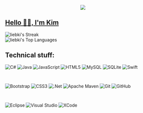 <p align="center">
  <img src="https://github.com/liebki/liebki/assets/71221724/c4013488-8a2a-46ba-8ffb-cd7758d87f1d">
</p>

## <a href="https://shortmo.de" target="_blank" rel="noreferrer">Hello 👋🏻, I'm Kim</a>

![liebki's Streak](https://github-readme-streak-stats.herokuapp.com/?user=liebki&theme=dracula&hide_border=false)
</br>
![liebki's Top Languages](https://github-readme-stats.vercel.app/api/top-langs/?username=liebki&theme=dracula&show_icons=true&hide_border=false&layout=compact)

## Technical stuff:

![C#](https://img.shields.io/badge/c%23-%23239120.svg?style=for-the-badge&logo=c-sharp&logoColor=white)
![Java](https://img.shields.io/badge/java-%23ED8B00.svg?style=for-the-badge&logo=openjdk&logoColor=white)
![JavaScript](https://img.shields.io/badge/javascript-%23323330.svg?style=for-the-badge&logo=javascript&logoColor=%23F7DF1E)
![HTML5](https://img.shields.io/badge/html5-%23E34F26.svg?style=for-the-badge&logo=html5&logoColor=white)
![MySQL](https://img.shields.io/badge/mysql-%2300f.svg?style=for-the-badge&logo=mysql&logoColor=white)
![SQLite](https://img.shields.io/badge/sqlite-%2307405e.svg?style=for-the-badge&logo=sqlite&logoColor=white)
![Swift](https://img.shields.io/badge/swift-%1107405e.svg?style=for-the-badge&logo=swift&logoColor=white)

</br>

![Bootstrap](https://img.shields.io/badge/bootstrap-%23563D7C.svg?style=for-the-badge&logo=bootstrap&logoColor=white)
![CSS3](https://img.shields.io/badge/css3-%231572B6.svg?style=for-the-badge&logo=css3&logoColor=white)
![.Net](https://img.shields.io/badge/.NET-5C2D91?style=for-the-badge&logo=.net&logoColor=white)
![Apache Maven](https://img.shields.io/badge/Apache%20Maven-C71A36?style=for-the-badge&logo=Apache%20Maven&logoColor=white)
![Git](https://img.shields.io/badge/git-%23F05033.svg?style=for-the-badge&logo=git&logoColor=white)
![GitHub](https://img.shields.io/badge/github-%23121011.svg?style=for-the-badge&logo=github&logoColor=white)

</br>

![Eclipse](https://img.shields.io/badge/Eclipse-FE7A16.svg?style=for-the-badge&logo=Eclipse&logoColor=white)
![Visual Studio](https://img.shields.io/badge/Visual%20Studio-5C2D91.svg?style=for-the-badge&logo=visual-studio&logoColor=white)
![XCode](https://img.shields.io/badge/xcode-6C3B19.svg?style=for-the-badge&logo=xcode&logoColor=white)
